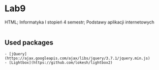 # Lab9
HTML; Informatyka l stopień 4 semestr; Podstawy aplikacji internetowych</br></br>

## Used packages
	- [jQuery](https://ajax.googleapis.com/ajax/libs/jquery/3.7.1/jquery.min.js)
	- [Lightbox](https://github.com/lokesh/lightbox2)